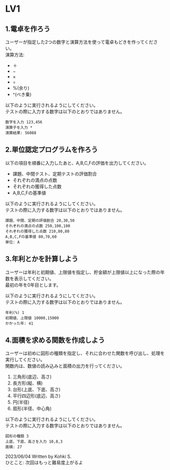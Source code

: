 # LV1
## 1.電卓を作ろう
ユーザーが指定した2つの数字と演算方法を使って電卓もどきを作ってください。  
演算方法:
- ＋
- −
- ×
- ÷
- %(余り)
- ^(べき乗)  
  

以下のように実行されるようにしてください。  
テストの際に入力する数字は以下のとおりではありません。

```
数字を入力 123,456
演算子を入力 *
演算結果: 56088
```

## 2.単位認定プログラムを作ろう
以下の項目を順番に入力したあと、A,B,C,Fの評価を出力してください。  
- 課題、中間テスト、定期テストの評価割合
- それぞれの満点の点数
- それぞれの獲得した点数
- A,B,C,Fの基準値  

以下のように実行されるようにしてください。  
テストの際に入力する数字は以下のとおりではありません。

```
課題、中間、定期の評価割合 20,30,50
それぞれの満点の点数 250,100,100
それぞれの獲得した点数 210,80,80
A,B,C,Fの基準値 80,70,60
単位: A
```

## 3.年利とかを計算しよう
ユーザーは年利と初期値、上限値を指定し、貯金額が上限値以上になった際の年数を表示してください。  
最初の年を0年目とします。

以下のように実行されるようにしてください。  
テストの際に入力する数字は以下のとおりではありません。

```
年利(%) 1
初期値、上限値 10000,15000
かかった年: 41
```

## 4.面積を求める関数を作成しよう
ユーザーは初めに図形の種類を指定し、それに合わせた関数を呼び出し、処理を実行してください。  
関数内は、数値の読み込みと面積の出力を行ってください。  
  1. 三角形(底辺、高さ)
  2. 長方形(縦、横)
  3. 台形(上底、下底、高さ)
  4. 平行四辺形(底辺、高さ)
  5. 円(半径)
  6. 扇形(半径、中心角)  

以下のように実行されるようにしてください。  
テストの際に入力する数字は以下のとおりではありません。
```
図形の種類 3
上底、下底、高さを入力 10,8,3
面積: 27
```

2023/06/04 Written by Kohki S.  
ひとこと: 次回はもっと難易度上がるよ
  
